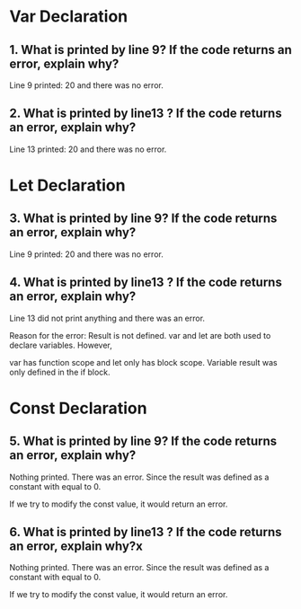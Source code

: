 # Var Declaration

## 1. What is printed by line 9? If the code returns an error, explain why?

Line 9 printed: 20 and there was no error.

## 2. What is printed by line13 ? If the code returns an error, explain why?

Line 13 printed: 20 and there was no error.

# Let Declaration

## 3. What is printed by line 9? If the code returns an error, explain why?

Line 9 printed: 20 and there was no error.

## 4. What is printed by line13 ? If the code returns an error, explain why?

Line 13 did not print anything and there was an error. 

Reason for the error: Result is not defined. var and let are both used to declare variables. However, 

var has function scope and let only has block scope. Variable result was only defined in the if block. 

# Const Declaration

## 5.  What is printed by line 9? If the code returns an error, explain why?

Nothing printed. There was an error. Since the result was defined as a constant with equal to 0. 

If we try to modify the const value, it would return an error. 

## 6. What is printed by line13 ? If the code returns an error, explain why?x

Nothing printed. There was an error. Since the result was defined as a constant with equal to 0. 

If we try to modify the const value, it would return an error. 

